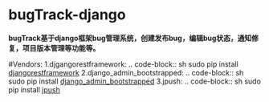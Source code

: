 # bugTrack-django
**bugTrack基于django框架bug管理系统，创建发布bug，编辑bug状态，通知修复，项目版本管理等功能等。**

#Vendors:
1.djgangorestframework:
.. code-block:: sh
  sudo pip install [djangorestframework](http://www.django-rest-framework.org/)
2.django_admin_bootstrapped:
.. code-block:: sh
  sudo pip install [django_admin_bootstrapped](https://github.com/django-admin-bootstrapped/django-admin-bootstrapped)
3.jpush:
.. code-block:: sh
  sudo pip install [jpush](https://github.com/jpush/jpush-api-python-client)
